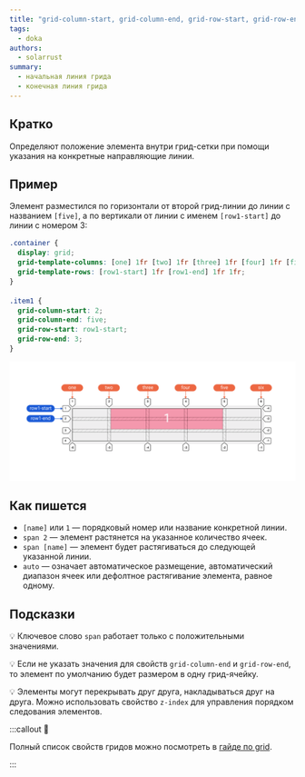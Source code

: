 ```yaml
---
title: "grid-column-start, grid-column-end, grid-row-start, grid-row-end"
tags:
  - doka
authors:
  - solarrust
summary:
  - начальная линия грида
  - конечная линия грида
---
```


## Кратко

Определяют положение элемента внутри грид-сетки при помощи указания на конкретные направляющие линии.

## Пример
Элемент разместился по горизонтали от второй грид-линии до линии с названием `[five]`, а по вертикали от линии с именем `[row1-start]` до линии с номером 3:

```css
.container {
  display: grid;
  grid-template-columns: [one] 1fr [two] 1fr [three] 1fr [four] 1fr [five] 1fr [six];
  grid-template-rows: [row1-start] 1fr [row1-end] 1fr 1fr;
}

.item1 {
  grid-column-start: 2;
  grid-column-end: five;
  grid-row-start: row1-start;
  grid-row-end: 3;
}
```

![Пример реализации свойств grid-column-start, grid-column-end, grid-row-start, grid-row-end с первым вариантом значений](images/1.png)

## Как пишется

- `[name]` или `1` — порядковый номер или название конкретной линии.
- `span 2` — элемент растянется на указанное количество ячеек.
- `span [name]` — элемент будет растягиваться до следующей указанной линии.
- `auto` — означает автоматическое размещение, автоматический диапазон ячеек или дефолтное растягивание элемента, равное одному.

## Подсказки

💡 Ключевое слово `span` работает только с положительными значениями.

💡 Если не указать значения для свойств `grid-column-end` и `grid-row-end`, то элемент по умолчанию будет размером в одну грид-ячейку.

💡 Элементы могут перекрывать друг друга, накладываться друг на друга. Можно использовать свойство `z-index` для управления порядком следования элементов.

:::callout 📝

Полный список свойств гридов можно посмотреть в [гайде по grid](/css/articles/grid-guide/).

:::
